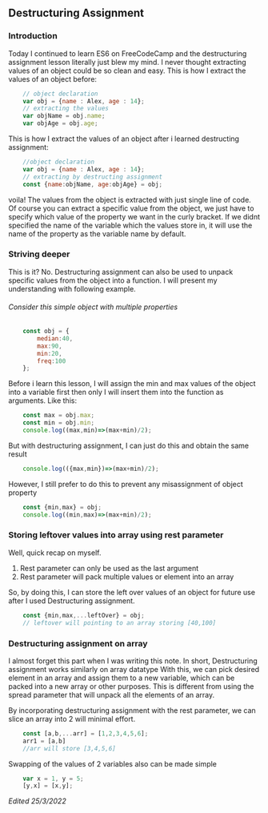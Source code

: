 ## Destructuring Assignment

### Introduction
Today I continued to learn ES6 on FreeCodeCamp and the destructuring assignment lesson literally just blew my mind.
I never thought extracting values of an object could be so clean and easy. This is how I extract the values of an object 
before:

```js
    // object declaration
    var obj = {name : Alex, age : 14};
    // extracting the values
    var objName = obj.name;
    var objAge = obj.age;
```

This is how I extract the values of an object after i learned destructing assignment:

```js
    //object declaration
    var obj = {name : Alex, age : 14};
    // extracting by destructing assignment
    const {name:objName, age:objAge} = obj;
```
voila! The values from the object is extracted with just single line of code. Of course you can extract a specific value 
from the object, we just have to specify which value of the property we want in the curly bracket. If we didnt specified the 
name of the variable which the values store in, it will use the name of the property as the variable name by default.

### Striving deeper
This is it? No. Destructuring assignment can also be used to unpack specific values from the object into a function.
I will present my understanding with following example.

###### Consider this simple object with multiple properties
```js
    const obj = {
        median:40,
        max:90,
        min:20,
        freq:100
    };
```
Before i learn this lesson, I will assign the min and max values of the object into a variable first then only I will insert them
into the function as arguments. Like this:

```js
    const max = obj.max;
    const min = obj.min;
    console.log((max,min)=>(max+min)/2);
```
But with destructuring assignment, I can just do this and obtain the same result

```js
    console.log(({max,min})=>(max+min)/2);
```
However, I still prefer to do this to prevent any misassignment of object property

```js
    const {min,max} = obj;
    console.log((min,max)=>(max+min)/2);
```
### Storing leftover values into array using rest parameter
Well, quick recap on myself.
1. Rest parameter can only be used as the last argument
2. Rest parameter will pack multiple values or element into an array

So, by doing this, I can store the left over values of an object for future use after I used Destructuring assignment.

```js
    const {min,max,...leftOver} = obj;
    // leftover will pointing to an array storing [40,100]
```

### Destructuring assignment on array
I almost forget this part when I was writing this note. In short, Destructuring assignment works similarly on array datatype
With this, we can pick desired element in an array and assign them to a new variable, which can be packed into a new array or other purposes. 
This is different from using the spread parameter that will unpack all the elements of an array.

By incorporating destructuring assignment with the rest parameter, we can slice an array into 2 will minimal effort.

```js
    const [a,b,...arr] = [1,2,3,4,5,6];
    arr1 = [a,b]
    //arr will store [3,4,5,6]
```
Swapping of the values of 2 variables also can be made simple

```js
    var x = 1, y = 5;
    [y,x] = [x,y];
```

*Edited 25/3/2022*

